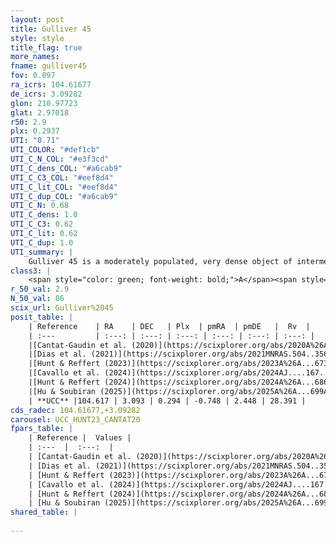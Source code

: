 ```yaml
---
layout: post
title: Gulliver 45
style: style
title_flag: true
more_names: 
fname: gulliver45
fov: 0.097
ra_icrs: 104.61677
de_icrs: 3.09282
glon: 210.97723
glat: 2.97018
r50: 2.9
plx: 0.2937
UTI: "0.71"
UTI_COLOR: "#def1cb"
UTI_C_N_COL: "#e3f3cd"
UTI_C_dens_COL: "#a6cab9"
UTI_C_C3_COL: "#eef8d4"
UTI_C_lit_COL: "#eef8d4"
UTI_C_dup_COL: "#a6cab9"
UTI_C_N: 0.68
UTI_C_dens: 1.0
UTI_C_C3: 0.62
UTI_C_lit: 0.62
UTI_C_dup: 1.0
UTI_summary: |
    Gulliver 45 is a moderately populated, very dense object of intermediate C3 quality. It is moderately studied in the literature.
class3: |
    <span style="color: green; font-weight: bold;">A</span><span style="color: red; font-weight: bold;">C</span>
r_50_val: 2.9
N_50_val: 86
scix_url: Gulliver%2045
posit_table: |
    | Reference    | RA    | DEC   | Plx  | pmRA  | pmDE   |  Rv  |
    | :---         | :---: | :---: | :---: | :---: | :---: | :---: |
    |[Cantat-Gaudin et al. (2020)](https://scixplorer.org/abs/2020A%26A...640A...1C) | 104.617 | 3.104 | 0.284 | -0.76 | 2.51 | -- |
    |[Dias et al. (2021)](https://scixplorer.org/abs/2021MNRAS.504..356D) | 104.608 | 3.111 | 0.289 | -0.793 | 2.474 | -- |
    |[Hunt & Reffert (2023)](https://scixplorer.org/abs/2023A%26A...673A.114H) | 104.621 | 3.09 | 0.296 | -0.753 | 2.437 | -- |
    |[Cavallo et al. (2024)](https://scixplorer.org/abs/2024AJ....167...12C) | 104.605 | 3.125 | 0.286 | -- | -- | -- |
    |[Hunt & Reffert (2024)](https://scixplorer.org/abs/2024A%26A...686A..42H) | 104.621 | 3.09 | 0.296 | -0.753 | 2.437 | -- |
    |[Hu & Soubiran (2025)](https://scixplorer.org/abs/2025A%26A...699A.246H) | 104.605 | 3.125 | -- | -- | -- | -- |
    | **UCC** |104.617 | 3.093 | 0.294 | -0.748 | 2.448 | 28.391 | 
cds_radec: 104.61677,+3.09282
carousel: UCC_HUNT23_CANTAT20
fpars_table: |
    | Reference |  Values |
    | :---  |  :---:  |
    | [Cantat-Gaudin et al. (2020)](https://scixplorer.org/abs/2020A%26A...640A...1C) | `AVNN=1.08, DMNN=12.61, AgeNN=9.49` |
    | [Dias et al. (2021)](https://scixplorer.org/abs/2021MNRAS.504..356D) | `Av=1.382, Dist=3169, logage=9.611, [Fe/H]=-0.103` |
    | [Hunt & Reffert (2023)](https://scixplorer.org/abs/2023A%26A...673A.114H) | `AV50=1.102, diffAV50=1.089, MOD50=12.532, logAge50=9.487` |
    | [Cavallo et al. (2024)](https://scixplorer.org/abs/2024AJ....167...12C) | `AV50=1.21, dMod50=12.53, logAge50=9.5, [Fe/H]50=0.22` |
    | [Hunt & Reffert (2024)](https://scixplorer.org/abs/2024A%26A...686A..42H) | `MassJ=529.248` |
    | [Hu & Soubiran (2025)](https://scixplorer.org/abs/2025A%26A...699A.246H) | `MA22=-0.17, MA23f=-0.5, MZ23=-0.44, MK24=-0.42, MF24=-0.52` |
shared_table: |
    
---
```

